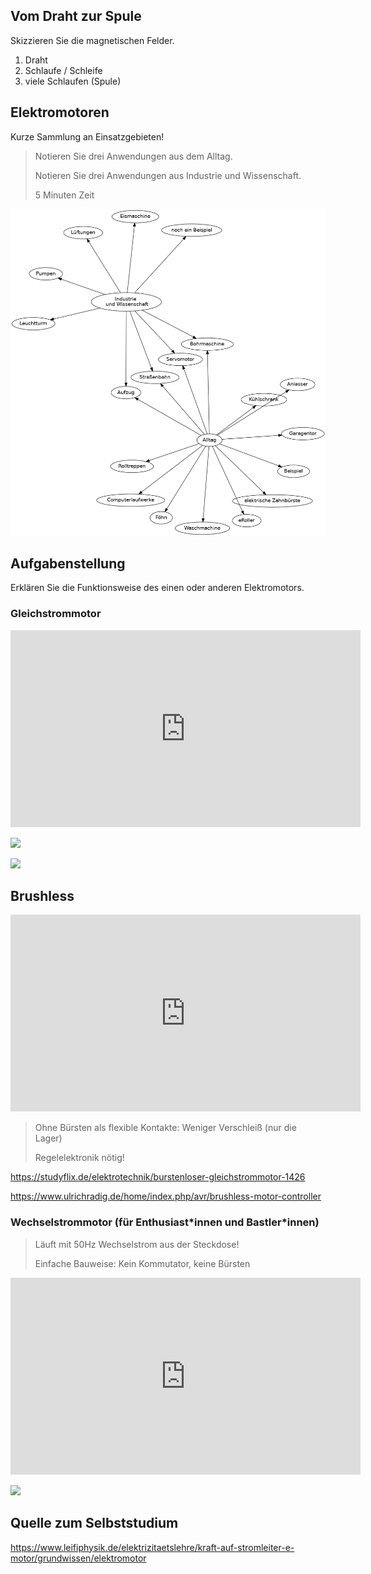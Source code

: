 ## Vom Draht zur Spule

Skizzieren Sie die magnetischen Felder.

1. Draht
2. Schlaufe / Schleife
3. viele Schlaufen (Spule)

## Elektromotoren

Kurze Sammlung an Einsatzgebieten!

> Notieren Sie drei Anwendungen aus dem Alltag.
>
> Notieren Sie drei Anwendungen aus Industrie und Wissenschaft.
>
> 5 Minuten Zeit

![](./img/beispiele_motoren.png)

## Aufgabenstellung

Erklären Sie die Funktionsweise des einen oder anderen Elektromotors.

### Gleichstrommotor

<iframe width="560" height="315" src="https://www.youtube.com/embed/jQfOAziIhXU?si=DKbX-boeHigVqa-K" title="YouTube video player" frameborder="0" allow="accelerometer; autoplay; clipboard-write; encrypted-media; gyroscope; picture-in-picture; web-share" referrerpolicy="strict-origin-when-cross-origin" allowfullscreen></iframe>


![](https://upload.wikimedia.org/wikipedia/commons/thumb/a/a8/Gleichstrommaschine.svg/1024px-Gleichstrommaschine.svg.png)

![](https://upload.wikimedia.org/wikipedia/commons/0/0a/Animation_einer_Gleichstrommaschine_%28Variante-Langsam%29.gif)

## Brushless

<iframe width="560" height="315" src="https://www.youtube.com/embed/kqcFiTrMz4Q?si=-8clOWGUy9homQvx" title="YouTube video player" frameborder="0" allow="accelerometer; autoplay; clipboard-write; encrypted-media; gyroscope; picture-in-picture; web-share" referrerpolicy="strict-origin-when-cross-origin" allowfullscreen></iframe>

> Ohne Bürsten als flexible Kontakte: Weniger Verschleiß (nur die Lager)
>
> Regelelektronik nötig!

https://studyflix.de/elektrotechnik/burstenloser-gleichstrommotor-1426

https://www.ulrichradig.de/home/index.php/avr/brushless-motor-controller

### Wechselstrommotor (für Enthusiast\*innen und Bastler\*innen)

> Läuft mit 50Hz Wechselstrom aus der Steckdose!
>
> Einfache Bauweise: Kein Kommutator, keine Bürsten

<iframe width="560" height="315" src="https://www.youtube.com/embed/MqRWb39DIKo?si=AbjgnPi-c5l_soHC" title="YouTube video player" frameborder="0" allow="accelerometer; autoplay; clipboard-write; encrypted-media; gyroscope; picture-in-picture; web-share" referrerpolicy="strict-origin-when-cross-origin" allowfullscreen></iframe>

![](https://upload.wikimedia.org/wikipedia/commons/thumb/9/9f/Reihenschlussmaschine.svg/1024px-Reihenschlussmaschine.svg.png)

## Quelle zum Selbststudium

https://www.leifiphysik.de/elektrizitaetslehre/kraft-auf-stromleiter-e-motor/grundwissen/elektromotor
